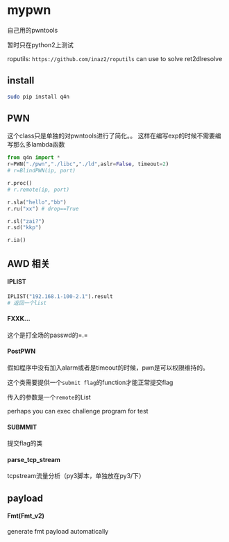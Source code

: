 # mypwn

自己用的pwntools

暂时只在python2上测试

roputils: `https://github.com/inaz2/roputils`
can use to solve ret2dlresolve

## install

```bash
sudo pip install q4n
```

## PWN

这个class只是单独的对pwntools进行了简化。。 这样在编写exp的时候不需要编写那么多lambda函数

```python
from q4n import *
r=PWN("./pwn","./libc","./ld",aslr=False, timeout=2)
# r=BlindPWN(ip, port)

r.proc()
# r.remote(ip, port)

r.sla("hello","bb")
r.ru("xx") # drop==True

r.sl("zai?")
r.sd("kkp")

r.ia()
```

## AWD 相关

#### IPLIST

```python
IPLIST("192.168.1-100-2.1").result
# 返回一个list
```

#### FXXK...

这个是打全场的passwd的=.=

#### PostPWN

假如程序中没有加入alarm或者是timeout的时候，pwn是可以权限维持的。

这个类需要提供一个`submit flag`的function才能正常提交flag

传入的参数是一个`remote`的List

perhaps you can exec challenge program for test

#### SUBMMIT

提交flag的类

#### parse_tcp_stream

tcpstream流量分析（py3脚本，单独放在py3/下）

## payload

#### Fmt(Fmt_v2)

generate fmt payload automatically


